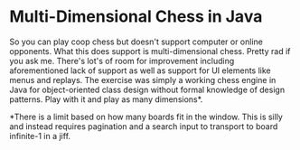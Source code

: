 # Multi-Dimensional Chess in Java
So you can play coop chess but doesn't support computer or online opponents. What this does support is multi-dimensional chess. Pretty rad if you ask me. There's lot's of room for improvement including aforementioned lack of support as well as support for UI elements like menus and replays. The exercise was simply a working chess engine in Java for object-oriented class design without formal knowledge of design patterns. Play with it and play as many dimensions*.


*There is a limit based on how many boards fit in the window. This is silly and instead requires pagination and a search input to transport to board infinite-1 in a jiff.